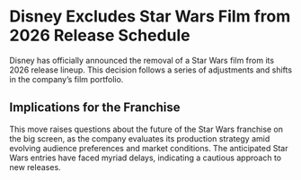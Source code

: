 # Disney Excludes Star Wars Film from 2026 Release Schedule  
Disney has officially announced the removal of a Star Wars film from its 2026 release lineup. This decision follows a series of adjustments and shifts in the company’s film portfolio.  

## Implications for the Franchise  
This move raises questions about the future of the Star Wars franchise on the big screen, as the company evaluates its production strategy amid evolving audience preferences and market conditions. The anticipated Star Wars entries have faced myriad delays, indicating a cautious approach to new releases.